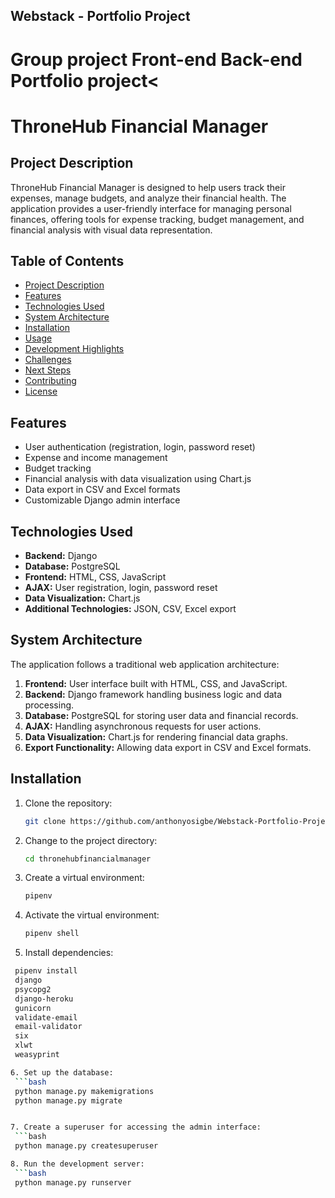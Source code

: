 ## Webstack - Portfolio Project

# Group project Front-end Back-end Portfolio project<

# ThroneHub Financial Manager

## Project Description
ThroneHub Financial Manager is designed to help users track their expenses, manage budgets, and analyze their financial health. The application provides a user-friendly interface for managing personal finances, offering tools for expense tracking, budget management, and financial analysis with visual data representation.

## Table of Contents
- [Project Description](#project-description)
- [Features](#features)
- [Technologies Used](#technologies-used)
- [System Architecture](#system-architecture)
- [Installation](#installation)
- [Usage](#usage)
- [Development Highlights](#development-highlights)
- [Challenges](#challenges)
- [Next Steps](#next-steps)
- [Contributing](#contributing)
- [License](#license)

## Features
- User authentication (registration, login, password reset)
- Expense and income management
- Budget tracking
- Financial analysis with data visualization using Chart.js
- Data export in CSV and Excel formats
- Customizable Django admin interface

## Technologies Used
- **Backend:** Django
- **Database:** PostgreSQL
- **Frontend:** HTML, CSS, JavaScript
- **AJAX:** User registration, login, password reset
- **Data Visualization:** Chart.js
- **Additional Technologies:** JSON, CSV, Excel export

## System Architecture
The application follows a traditional web application architecture:
1. **Frontend:** User interface built with HTML, CSS, and JavaScript.
2. **Backend:** Django framework handling business logic and data processing.
3. **Database:** PostgreSQL for storing user data and financial records.
4. **AJAX:** Handling asynchronous requests for user actions.
5. **Data Visualization:** Chart.js for rendering financial data graphs.
6. **Export Functionality:** Allowing data export in CSV and Excel formats.

## Installation
1. Clone the repository:
   ```bash
   git clone https://github.com/anthonyosigbe/Webstack-Portfolio-Project.git

2. Change to the project directory:
   ```bash
   cd thronehubfinancialmanager

3. Create a virtual environment:
   ```bash
   pipenv 

4. Activate the virtual environment:
   ```bash
   pipenv shell

5. Install dependencies:
  ```bash
   pipenv install
   django
   psycopg2
   django-heroku
   gunicorn
   validate-email
   email-validator
   six
   xlwt  
   weasyprint

6. Set up the database:
   ```bash
   python manage.py makemigrations
   python manage.py migrate


7. Create a superuser for accessing the admin interface:
   ```bash
   python manage.py createsuperuser

8. Run the development server:
   ```bash
   python manage.py runserver





